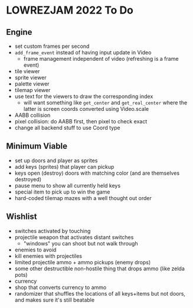 # LOWREZJAM 2022 To Do
 
## Engine

- set custom frames per second
- `add_frame_event` instead of having input update in Video
  - frame management independent of video (refreshing is a frame event)
- tile viewer
- sprite viewer
- palette viewer
- tilemap viewer
- use text for the viewers to draw the corresponding index
  - will want something like `get_center` and `get_real_center` where the latter is screen coords converted using Video.scale
- AABB collision
- pixel collision: do AABB first, then pixel to check exact
- change all backend stuff to use Coord type

## Minimum Viable

- set up doors and player as sprites
- add keys (sprites) that player can pickup
- keys open (destroy) doors with matching color (and are themselves destroyed)
- pause menu to show all currently held keys
- special item to pick up to win the game
- hard-coded tilemap mazes with a well thought out order

## Wishlist

- switches activated by touching
- projectile weapon that activates distant switches
  - "windows" you can shoot but not walk through
- enemies to avoid
- kill enemies with projectiles
- limited projectile ammo + ammo pickups (enemy drops)
- some other destructible non-hostile thing that drops ammo (like zelda pots)
- currency
- shop that converts currency to ammo
- randomizer that shuffles the locations of all keys+items but not doors, and makes sure it's still beatable
